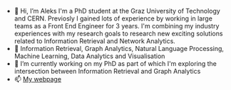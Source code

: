 - 👋 Hi, I’m Aleks I'm a PhD student at the Graz University of Technology and CERN. Previosly I gained lots of experience by working in large teams as a Front End Engineer for 3 years. I'm combining my industry experiences with my research goals to research new exciting solutions related to Information Retrieval and Network Analytics. 
- 👀 Information Retrieval, Graph Analytics, Natural Language Processing, Machine Learning, Data Analytics and Visualisation
- 🌱 I’m currently working on my PhD as part of which I'm exploring the intersection between Information Retrieval and Graph Analytics
- 📫 [My webpage](https://abobic.com/)

<!---
aleksabobic/aleksabobic is a ✨ special ✨ repository because its `README.md` (this file) appears on your GitHub profile.
You can click the Preview link to take a look at your changes.
--->
